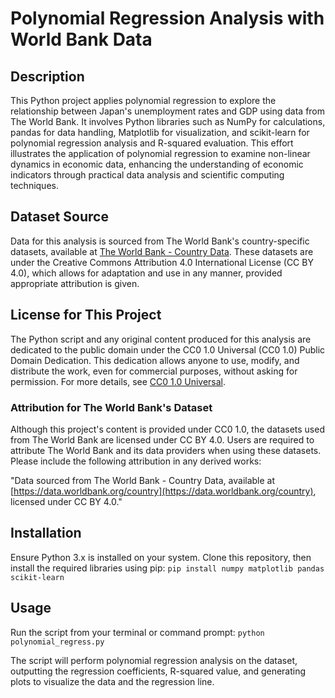 # Polynomial Regression Analysis with World Bank Data

## Description
This Python project applies polynomial regression to explore the relationship between Japan's unemployment rates and GDP using data from The World Bank. It involves Python libraries such as NumPy for calculations, pandas for data handling, Matplotlib for visualization, and scikit-learn for polynomial regression analysis and R-squared evaluation. This effort illustrates the application of polynomial regression to examine non-linear dynamics in economic data, enhancing the understanding of economic indicators through practical data analysis and scientific computing techniques. 

## Dataset Source
Data for this analysis is sourced from The World Bank's country-specific datasets, available at [The World Bank - Country Data](https://data.worldbank.org/country). These datasets are under the Creative Commons Attribution 4.0 International License (CC BY 4.0), which allows for adaptation and use in any manner, provided appropriate attribution is given.

## License for This Project
The Python script and any original content produced for this analysis are dedicated to the public domain under the CC0 1.0 Universal (CC0 1.0) Public Domain Dedication. This dedication allows anyone to use, modify, and distribute the work, even for commercial purposes, without asking for permission. For more details, see [CC0 1.0 Universal](https://creativecommons.org/publicdomain/zero/1.0/).

### Attribution for The World Bank's Dataset
Although this project's content is provided under CC0 1.0, the datasets used from The World Bank are licensed under CC BY 4.0. Users are required to attribute The World Bank and its data providers when using these datasets. Please include the following attribution in any derived works:

"Data sourced from The World Bank - Country Data, available at [https://data.worldbank.org/country](https://data.worldbank.org/country), licensed under CC BY 4.0."

## Installation
Ensure Python 3.x is installed on your system. Clone this repository, then install the required libraries using pip: ``pip install numpy matplotlib pandas scikit-learn``

## Usage
Run the script from your terminal or command prompt: ``python polynomial_regress.py``

The script will perform polynomial regression analysis on the dataset, outputting the regression coefficients, R-squared value, and generating plots to visualize the data and the regression line.
